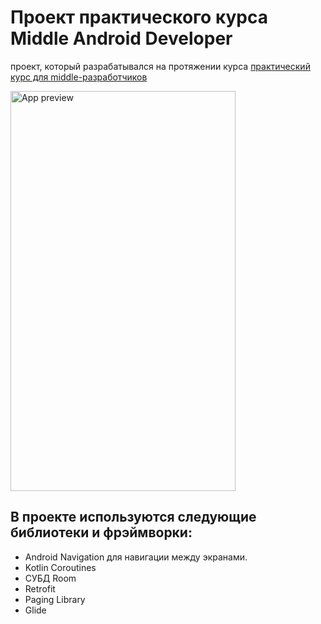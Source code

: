 # Проект практического курса Middle Android Developer
проект, который разрабатывался на протяжении курса [практический курс для middle-разработчиков](https://skill-branch.ru/lms/courses/middle-android-developer)

<img src="https://github.com/IlyaShelkovenko/Resources/blob/master/MovieDatabase/previewArticles.gif" alt="App preview" width="360" height="640"/>  

## В проекте используются следующие библиотеки и фрэймворки:

- Android Navigation для навигации между экранами.
- Kotlin Coroutines
- СУБД Room
- Retrofit
- Paging Library
- Glide
